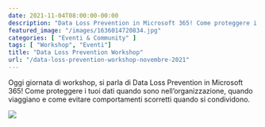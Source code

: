 ```yaml
---
date: 2021-11-04T08:00:00-00:00
description: "Data Loss Prevention in Microsoft 365! Come proteggere i tuoi dati quando sono nell’organizzazione, quando viaggiano e come evitare comportamenti scorretti quando si condividono."
featured_image: "/images/1636014720834.jpg"
categories: [ "Eventi & Community" ]
tags: [ "Workshop", "Eventi"]
title: "Data Loss Prevention Workshop"
url: "/data-loss-prevention-workshop-novembre-2021"
---
```

Oggi giornata di workshop, si parla di Data Loss Prevention in Microsoft 365!
Come proteggere i tuoi dati quando sono nell’organizzazione, quando viaggiano e come evitare comportamenti scorretti quando si condividono.

![](/images/1636014720834.jpg)
